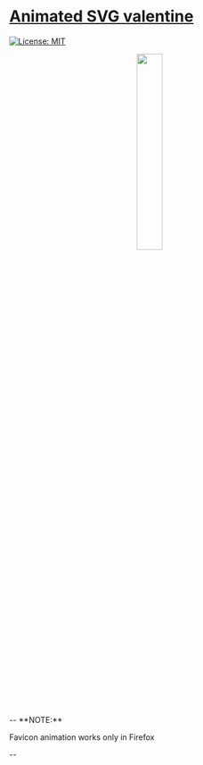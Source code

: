 # [Animated SVG valentine](https://timur345.github.io/Valentine/)
[![License: MIT](https://img.shields.io/badge/License-MIT-red.svg)](https://github.com/Timur345/Valentine/blob/master/LICENSE)
<p align="center">
  <img src="https://github.com/Timur345/Valentine/blob/master/favicon.svg" width="30%" height="auto" align="center" />
</p>
--
**NOTE:** 

Favicon animation works only in Firefox

--
